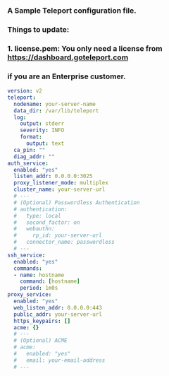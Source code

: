 
### A Sample Teleport configuration file.
### Things to update:
###  1. license.pem: You only need a license from https://dashboard.goteleport.com
### if you are an Enterprise customer.


```yaml
version: v2
teleport:
  nodename: your-server-name
  data_dir: /var/lib/teleport
  log:
    output: stderr
    severity: INFO
    format:
      output: text
  ca_pin: ""
  diag_addr: ""
auth_service:
  enabled: "yes"
  listen_addr: 0.0.0.0:3025
  proxy_listener_mode: multiplex
  cluster_name: your-server-url
  # ---
  # (Optional) Passwordless Authentication
  # authentication:
  #   type: local
  #   second_factor: on
  #   webauthn:
  #     rp_id: your-server-url
  #   connector_name: passwordless
  # ---
ssh_service:
  enabled: "yes"
  commands:
  - name: hostname
    command: [hostname]
    period: 1m0s
proxy_service:
  enabled: "yes"
  web_listen_addr: 0.0.0.0:443
  public_addr: your-server-url
  https_keypairs: []
  acme: {}
  # ---
  # (Optional) ACME
  # acme:
  #   enabled: "yes"
  #   email: your-email-address
  # ---
```
